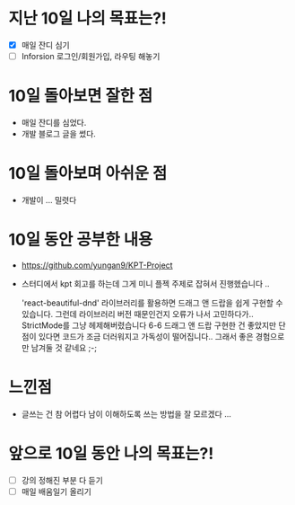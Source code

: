 # 지난 10일 나의 목표는?!
- [x] 매일 잔디 심기
- [ ] Inforsion 로그인/회원가입, 라우팅 해놓기

# 10일 돌아보면 잘한 점
- 매일 잔디를 심었다.
- 개발 블로그 글을 썼다.
  
# 10일 돌아보며 아쉬운 점
- 개발이 ... 밀렷다
  

# 10일 동안 공부한 내용
- https://github.com/yungan9/KPT-Project
- 스터디에서 kpt 회고를 하는데 그게 미니 플젝 주제로 잡혀서 진행헸습니다 ..
  
  'react-beautiful-dnd' 라이브러리를 활용하면 드래그 앤 드랍을 쉽게 구현할 수 있습니다.
  그런데 라이브러리 버전 때문인건지 오류가 나서 고민하다가.. StrictMode를 그냥 헤제해버렸습니다 6-6
  드래그 앤 드랍 구현한 건 좋았지만 단점이 있다면 코드가 조금 더러워지고 가독성이 떨어집니다.. 그래서 좋은 경험으로만 남겨둘 것 같네요 ;-;

# 느낀점 
  - 글쓰는 건 참 어렵다 남이 이해하도록 쓰는 방법을 잘 모르겠다 ... 

# 앞으로 10일 동안 나의 목표는?!
- [ ] 강의 정해진 부분 다 듣기
- [ ] 매일 배움일기 올리기
